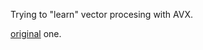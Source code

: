 Trying to "learn" vector procesing with AVX.

[original](https://github.com/r4qq/pso-crazy-man/tree/main/pso-cpp) one.


